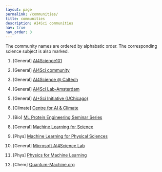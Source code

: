 ```yaml
---
layout: page
permalink: /communities/
title: communities
description: AI4Sci communities
nav: true
nav_order: 3
---
```

The community names are ordered by alphabatic order. The corresponding science subject is also marked.


1. \[General\] [AI4Science101](https://ai4science101.github.io/)

2. \[General\] [AI4Sci community](https://ai4sciencecommunity.github.io/)

3. \[General\] [AI4Science @ Caltech](https://www.ai4science.caltech.edu/)

4. \[General\] [AI4Sci Lab-Amsterdam](https://ai4science-amsterdam.github.io/)

5. \[General\] [AI+Sci Initiative (UChicago)](https://datascience.uchicago.edu/research/ai-science/)

6. \[Climate\] [Centre for AI & Climate](https://www.c-ai-c.org/)

7. \[Bio\] [ML Protein Engineering Seminar Series](https://www.ml4proteinengineering.com/)

8. \[General\] [Machine Learning for Science](https://ml4sci.lbl.gov/)

9. \[Phys\] [Machine Learning for Physical Sciences](https://ml4physicalsciences.github.io/)

10. \[General\] [Microsoft AI4Science Lab](https://www.microsoft.com/en-us/research/lab/microsoft-research-ai4science/)

11. \[Phys\] [Physics for Machine Learning](https://physics4ml.github.io/)

12. \[Chem\] [Quantum-Machine.org](http://quantum-machine.org/)
